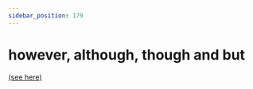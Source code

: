 ```yaml
---
sidebar_position: 179
---
```


# however, although, though and but

[(see here)](./although-though-but-and-however-contrast)

